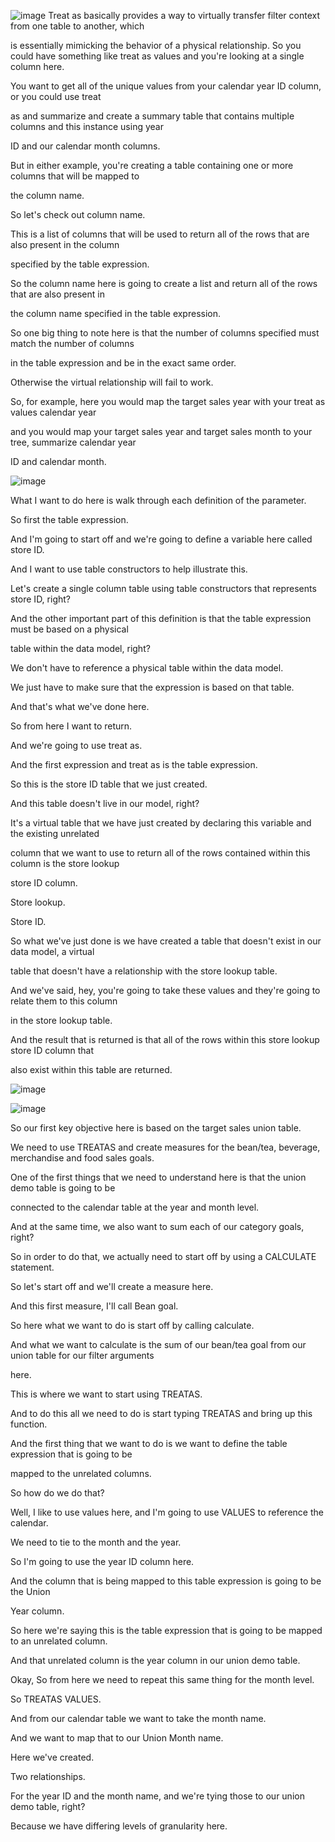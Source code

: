 ![image](https://github.com/liubovkyry/DAX/assets/118057504/c140f9a8-117d-4c18-aa45-af76c2b05f8e)
Treat as basically provides a way to virtually transfer filter context from one table to another, which

is essentially mimicking the behavior of a physical relationship.
So you could have something like treat as values and you're looking at a single column here.

You want to get all of the unique values from your calendar year ID column, or you could use treat

as and summarize and create a summary table that contains multiple columns and this instance using year

ID and our calendar month columns.



But in either example, you're creating a table containing one or more columns that will be mapped to

the column name.

So let's check out column name.

This is a list of columns that will be used to return all of the rows that are also present in the column

specified by the table expression.



So the column name here is going to create a list and return all of the rows that are also present in

the column name specified in the table expression.

So one big thing to note here is that the number of columns specified must match the number of columns

in the table expression and be in the exact same order.

Otherwise the virtual relationship will fail to work.

So, for example, here you would map the target sales year with your treat as values calendar year

and you would map your target sales year and target sales month to your tree, summarize calendar year

ID and calendar month.


![image](https://github.com/liubovkyry/DAX/assets/118057504/4f2f057f-e221-4072-af49-cc60cd14c559)

What I want to do here is walk through each definition of the parameter.

So first the table expression.

And I'm going to start off and we're going to define a variable here called store ID.

And I want to use table constructors to help illustrate this.

Let's create a single column table using table constructors that represents store ID, right?

And the other important part of this definition is that the table expression must be based on a physical

table within the data model, right?

We don't have to reference a physical table within the data model.

We just have to make sure that the expression is based on that table.

And that's what we've done here.

So from here I want to return.

And we're going to use treat as.

And the first expression and treat as is the table expression.

So this is the store ID table that we just created.

And this table doesn't live in our model, right?

It's a virtual table that we have just created by declaring this variable and the existing unrelated

column that we want to use to return all of the rows contained within this column is the store lookup

store ID column.

Store lookup.

Store ID.


So what we've just done is we have created a table that doesn't exist in our data model, a virtual

table that doesn't have a relationship with the store lookup table.

And we've said, hey, you're going to take these values and they're going to relate them to this column

in the store lookup table.

And the result that is returned is that all of the rows within this store lookup store ID column that

also exist within this table are returned.


![image](https://github.com/liubovkyry/DAX/assets/118057504/63901105-8c4e-4ba0-a3e6-f7f5c123179b)


![image](https://github.com/liubovkyry/DAX/assets/118057504/48c053e5-cdea-4cbe-80fc-4d89a7086ac8)



So our first key objective here is based on the target sales union table.

We need to use TREATAS and create measures for the bean/tea, beverage, merchandise and food sales goals.

One of the first things that we need to understand here is that the union demo table is going to be

connected to the calendar table at the year and month level.

And at the same time, we also want to sum each of our category goals, right?

So in order to do that, we actually need to start off by using a CALCULATE statement.

So let's start off and we'll create a measure here.

And this first measure, I'll call Bean goal.


So here what we want to do is start off by calling calculate.

And what we want to calculate is the sum of our bean/tea goal from our union table for our filter arguments

here.

This is where we want to start using TREATAS.

And to do this all we need to do is start typing TREATAS and bring up this function.

And the first thing that we want to do is we want to define the table expression that is going to be

mapped to the unrelated columns.


So how do we do that?

Well, I like to use values here, and I'm going to use VALUES to reference the calendar.


We need to tie to the month and the year.

So I'm going to use the year ID column here.

And the column that is being mapped to this table expression is going to be the Union

Year column.



So here we're saying this is the table expression that is going to be mapped to an unrelated column.

And that unrelated column is the year column in our union demo table.

Okay, So from here we need to repeat this same thing for the month level.

So TREATAS VALUES.

And from our calendar table we want to take the month name.

And we want to map that to our Union Month name.

Here we've created.

Two relationships.

For the year ID and the month name, and we're tying those to our union demo table, right?

Because we have differing levels of granularity here.
